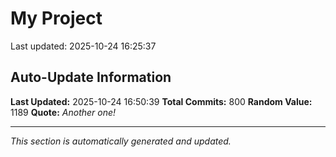 # My Project


Last updated: 2025-10-24 16:25:37







































































































































































































































































































































































































































































































































































































































































































































































































































































































































































































































































































































































































































## Auto-Update Information

**Last Updated:** 2025-10-24 16:50:39
**Total Commits:** 800
**Random Value:** 1189
**Quote:** _Another one!_

---
_This section is automatically generated and updated._